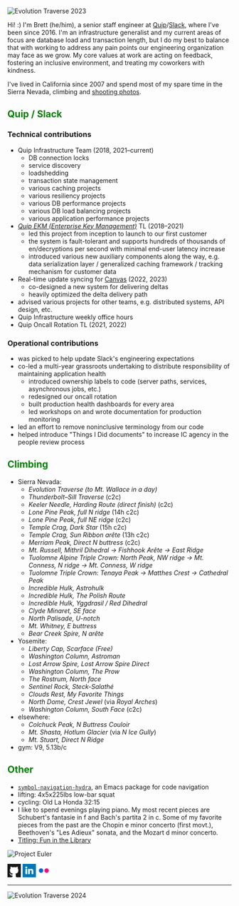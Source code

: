 ![Evolution Traverse 2023](assets/images/DSC04719-2.jpg)

Hi! :) I'm Brett (he/him), a senior staff engineer at [Quip](https://quip.com)/[Slack](https://slack.com), where I've been since 2016. I'm an infrastructure generalist and my current areas of focus are database load and transaction length, but I do my best to balance that with working to address any pain points our engineering organization may face as we grow. My core values at work are acting on feedback, fostering an inclusive environment, and treating my coworkers with kindness.

I've lived in California since 2007 and spend most of my spare time in the Sierra Nevada, climbing and [shooting photos](https://www.flickr.com/photos/194244949@N04/).

## <span style="color:green">Quip / Slack</span>

### Technical contributions

* Quip Infrastructure Team (2018, 2021–current)
    * DB connection locks
    * service discovery
    * loadshedding
    * transaction state management
    * various caching projects
    * various resiliency projects
    * various DB performance projects
    * various DB load balancing projects
    * various application performance projects
* [_Quip EKM (Enterprise Key Management)_](https://quip.com/security) TL (2018–2021)
    * led this project from inception to launch to our first customer
    * the system is fault-tolerant and supports hundreds of thousands of en/decryptions per second with minimal end-user latency increase
    * introduced various new auxiliary components along the way, e.g. data serialization layer / generalized caching framework / tracking mechanism for customer data
* Real-time update syncing for [Canvas](https://slack.com/blog/productivity/your-digital-hq-just-got-better-with-slack-canvas) (2022, 2023)
    * co-designed a new system for delivering deltas
    * heavily optimized the delta delivery path
* advised various projects for other teams, e.g. distributed systems, API design, etc.
* Quip Infrastructure weekly office hours
* Quip Oncall Rotation TL (2021, 2022)

### Operational contributions

* was picked to help update Slack's engineering expectations
* co-led a multi-year grassroots undertaking to distribute responsibility of maintaining application health
    * introduced ownership labels to code (server paths, services, asynchronous jobs, etc.)
    * redesigned our oncall rotation
    * built production health dashboards for every area
    * led workshops on and wrote documentation for production monitoring
* led an effort to remove noninclusive terminology from our code
* helped introduce "Things I Did documents" to increase IC agency in the people review process

## <span style="color:green">Climbing</span>

* Sierra Nevada:
    * _Evolution Traverse (to Mt. Wallace in a day)_
    * _Thunderbolt–Sill Traverse_ (c2c)
    * _Keeler Needle, Harding Route (direct finish)_ (c2c)
    * _Lone Pine Peak, full N ridge_ (14h c2c)
    * _Lone Pine Peak, full NE ridge_ (c2c)
    * _Temple Crag, Dark Star_ (15h c2c)
    * _Temple Crag, Sun Ribbon arête_ (13h c2c)
    * _Merriam Peak, Direct N buttress_ (c2c)
    * _Mt. Russell, Mithril Dihedral -> Fishhook Arête -> East Ridge_
    * _Tuolomne Alpine Triple Crown: North Peak, NW ridge -> Mt. Conness, N ridge -> Mt. Conness, W ridge_
    * _Tuolomne Triple Crown: Tenaya Peak -> Matthes Crest -> Cathedral Peak_
    * _Incredible Hulk, Astrohulk_
    * _Incredible Hulk, The Polish Route_
    * _Incredible Hulk, Yggdrasil / Red Dihedral_
    * _Clyde Minaret, SE face_
    * _North Palisade, U-notch_
    * _Mt. Whitney, E buttress_
    * _Bear Creek Spire, N arête_
* Yosemite:
    * _Liberty Cap, Scarface (Free)_
    * _Washington Column, Astroman_
    * _Lost Arrow Spire, Lost Arrow Spire Direct_
    * _Washington Column, The Prow_
    * _The Rostrum, North face_
    * _Sentinel Rock, Steck-Salathé_
    * _Clouds Rest, My Favorite Things_
    * _North Dome, Crest Jewel_ (via _Royal Arches_)
    * _Washington Column, South Face_ (c2c)
* elsewhere:
    * _Colchuck Peak, N Buttress Couloir_
    * _Mt. Shasta, Hotlum Glacier_ (via _N Ice Gully_)
    * _Mt. Stuart, Direct N Ridge_
* gym: V9, 5.13b/c

## <span style="color:green">Other</span>

* [`symbol-navigation-hydra`](https://github.com/bgwines/symbol-navigation-hydra), an Emacs package for code navigation
* lifting: 4x5x225lbs low-bar squat
* cycling: Old La Honda 32:15
* I like to spend evenings playing piano. My most recent pieces are Schubert's fantasie in f and Bach's partita 2 in c. Some of my favorite pieces from the past are the Chopin e minor concerto (first movt.), Beethoven's "Les Adieux" sonata, and the Mozart d minor concerto.
* [Titling: Fun in the Library](https://titling.tumblr.com)

![Project Euler](http://projecteuler.net/profile/bgwines.png)

<a href="http://www.github.com/bgwines"><img src="https://raw.githubusercontent.com/edent/SuperTinyIcons/master/images/svg/github.svg" alt="Github icon" width=30></a>
<a href="https://www.linkedin.com/in/brett-wines-496774221/"><img src="https://raw.githubusercontent.com/edent/SuperTinyIcons/master/images/svg/linkedin.svg" alt="LinkedIn icon" width=30></a>
<a href="https://www.flickr.com/people/194244949@N04/"><img src="https://raw.githubusercontent.com/edent/SuperTinyIcons/master/images/svg/flickr.svg" alt="Flickr icon" width=30></a>

---

![Evolution Traverse 2024](assets/images/DSC00359.jpg)
